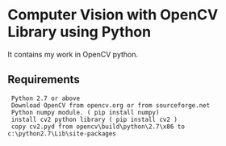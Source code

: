 
# Computer Vision with OpenCV Library using Python

It contains my work in OpenCV python.

## Requirements
     Python 2.7 or above
     Download OpenCV from opencv.org or from sourceforge.net
     Python numpy module. ( pip install numpy)
     install cv2 python library ( pip install cv2 )
     copy cv2.pyd from opencv\build\python\2.7\x86 to c:\python2.7\Lib\site-packages

